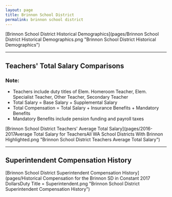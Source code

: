 ```yaml
---
layout: page
title: Brinnon School District
permalink: brinnon school district
---
```



[Brinnon School District Historical Demographics](pages/Brinnon School District Historical Demographics.png "Brinnon School District Historical Demographics")

___

## Teachers' Total Salary Comparisons
### Note:
- Teachers include duty titles of Elem. Homeroom Teacher, Elem. Specialist Teacher, Other Teacher, Secondary Teacher
- Total Salary = Base Salary + Supplemental Salary
- Total Compensation = Total Salary + Insurance Benefits + Mandatory Benefits
- Mandatory Benefits include pension funding and payroll taxes

[Brinnon School District Teachers' Average Total Salary](pages/2016-2017Average Total Salary for TeachersAll WA School Districts With Brinnon Highlighted.png "Brinnon School District Teachers Average Total Salary")


___

## Superintendent Compensation History

[Brinnon School District Superintendent Compensation History](pages/Historical Compensation for the Brinnon SD in Constant 2017 DollarsDuty Title = Superintendent.png "Brinnon School District Superintendent Compensation History")

